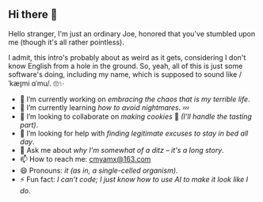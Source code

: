 ## Hi there 👋
Hello stranger, I'm just an ordinary Joe, honored that you've stumbled upon me (though it's all rather pointless).

I admit, this intro's probably about as weird as it gets, considering I don't know English from a hole in the ground. So, yeah, all of this is just some software's doing, including my name, which is supposed to sound like /ˈkæɪ̯mi ɑˈmu/. 🙄✨

- 🔭 I’m currently working on _embracing the chaos that is my terrible life_.
- 🌱 I’m currently learning _how to avoid nightmares_. 💤
- 👯 I’m looking to collaborate on _making cookies_ 🍪 _(I'll handle the tasting part)_.
- 🤔 I’m looking for help with _finding legitimate excuses to stay in bed all day_.
- 💬 Ask me about _why I'm somewhat of a ditz – it's a long story_.
- 📫 How to reach me: <cmyamx@163.com>
- 😄 Pronouns: _it (as in, a single-celled organism)_.
- ⚡ Fun fact: _I can't code; I just know how to use AI to make it look like I do_.
